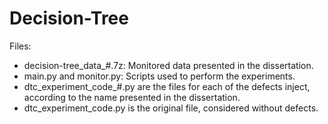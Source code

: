 # Decision-Tree

Files:

- decision-tree_data_#.7z: Monitored data presented in the dissertation.
- main.py and monitor.py: Scripts used to perform the experiments.
- dtc_experiment_code_#.py are the files for each of the defects inject, according to the name presented in the dissertation.
- dtc_experiment_code.py is the original file, considered without defects.
